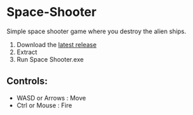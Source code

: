 # Space-Shooter

Simple space shooter game where you destroy the alien ships.

1. Download the [latest release](https://github.com/tnargy/Space-Shooter/releases/latest)
2. Extract
3. Run Space Shooter.exe

## Controls:
* WASD or Arrows : Move
* Ctrl or Mouse  : Fire
